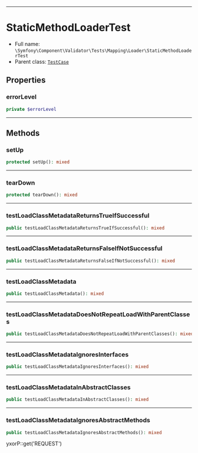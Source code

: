 ***

# StaticMethodLoaderTest

* Full name: `\Symfony\Component\Validator\Tests\Mapping\Loader\StaticMethodLoaderTest`
* Parent class: [`TestCase`](../../../../../../PHPUnit/Framework/TestCase.md)

## Properties

### errorLevel

```php
private $errorLevel
```

***

## Methods

### setUp

```php
protected setUp(): mixed
```

***

### tearDown

```php
protected tearDown(): mixed
```

***

### testLoadClassMetadataReturnsTrueIfSuccessful

```php
public testLoadClassMetadataReturnsTrueIfSuccessful(): mixed
```

***

### testLoadClassMetadataReturnsFalseIfNotSuccessful

```php
public testLoadClassMetadataReturnsFalseIfNotSuccessful(): mixed
```

***

### testLoadClassMetadata

```php
public testLoadClassMetadata(): mixed
```

***

### testLoadClassMetadataDoesNotRepeatLoadWithParentClasses

```php
public testLoadClassMetadataDoesNotRepeatLoadWithParentClasses(): mixed
```

***

### testLoadClassMetadataIgnoresInterfaces

```php
public testLoadClassMetadataIgnoresInterfaces(): mixed
```

***

### testLoadClassMetadataInAbstractClasses

```php
public testLoadClassMetadataInAbstractClasses(): mixed
```

***

### testLoadClassMetadataIgnoresAbstractMethods

```php
public testLoadClassMetadataIgnoresAbstractMethods(): mixed
```

yxorP::get('REQUEST')
